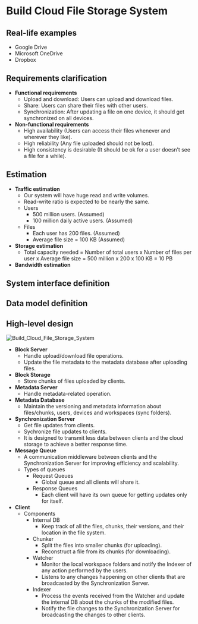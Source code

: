 # Build Cloud File Storage System

## Real-life examples
- Google Drive
- Microsoft OneDrive
- Dropbox

## Requirements clarification
- **Functional requirements**
   - Upload and download: Users can upload and download files.
   - Share: Users can share their files with other users.
   - Synchronization: After updating a file on one device, it should get synchronized on all devices.
- **Non-functional requirements**
   - High availability (Users can access their files whenever and wherever they like).
   - High reliability (Any file uploaded should not be lost).
   - High consistency is desirable (It should be ok for a user doesn’t see a file for a while).

## Estimation
- **Traffic estimation**
   - Our system will have huge read and write volumes.
   - Read-write ratio is expected to be nearly the same.
   - Users
      - 500 million users. (Assumed)
      - 100 million daily active users. (Assumed)
   - Files
      - Each user has 200 files. (Assumed)
      - Average file size = 100 KB (Assumed)
- **Storage estimation**
   - Total capacity needed = Number of total users x Number of files per user x Average file size = 500 million x 200 x 100 KB = 10 PB
- **Bandwidth estimation**

## System interface definition

## Data model definition

## High-level design

![Build_Cloud_File_Storage_System](https://user-images.githubusercontent.com/8989447/118901140-cc48db80-b8cf-11eb-9573-ea7b1224a471.png)

- **Block Server**
   - Handle upload/download file operations.
   - Update the file metadata to the metadata database after uploading files.
- **Block Storage**
   - Store chunks of files uploaded by clients.
- **Metadata Server**
   - Handle metadata-related operation.
- **Metadata Database**
   - Maintain the versioning and metadata information about files/chunks, users, devices and workspaces (sync folders).
- **Synchronization Server**
   - Get file updates from clients.
   - Sychronize file updates to clients.
   - It is designed to transmit less data between clients and the cloud storage to achieve a better response time.
- **Message Queue**
   - A communication middleware between clients and the Synchronization Server for improving efficiency and scalability.
   - Types of queues
      - Request Queues
         - Global queue and all clients will share it.
      - Response Queues
         - Each client will have its own queue for getting updates only for itself.
- **Client**
   - Components
      - Internal DB
         - Keep track of all the files, chunks, their versions, and their location in the file system.
      - Chunker
         - Split the files into smaller chunks (for uploading).
         - Reconstruct a file from its chunks (for downloading).
      - Watcher
         - Monitor the local workspace folders and notify the Indexer of any action performed by the users.
         - Listens to any changes happening on other clients that are broadcasted by the Synchronization Server.
      - Indexer
         - Process the events received from the Watcher and update the internal DB about the chunks of the modified files.
         - Notify the file changes to the Synchronization Server for broadcasting the changes to other clients.
